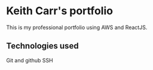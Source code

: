 # Keith Carr's portfolio
This is my professional portfolio using AWS and ReactJS.

## Technologies used

Git and github
SSH
